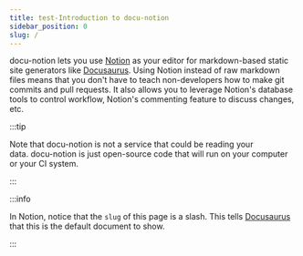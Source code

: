 ```yaml
---
title: test-Introduction to docu-notion
sidebar_position: 0
slug: /
---
```




docu-notion lets you use [Notion](https://notion.so) as your editor for markdown-based static site generators like [Docusaurus](https://docusaurus.io/). Using Notion instead of raw markdown files means that you don't have to teach non-developers how to make git commits and pull requests. It also allows you to leverage Notion's database tools to control workflow, Notion's commenting feature to discuss changes, etc.


:::tip

Note that docu-notion is not a service that could be reading your data. docu-notion is just open-source code that will run on your computer or your CI system.

:::




:::info

In Notion, notice that the `slug` of this page is a slash. This tells [Docusaurus ](https://docusaurus.io/)that this is the default document to show.

:::



